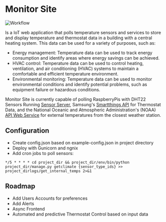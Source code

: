 # Monitor Site
![Workflow](https://github.com/james-rehak/monitorsite/actions/workflows/django.yml/badge.svg)

Is a IoT web application that polls temperature sensors and services to store and display temperature and thermostat data in a building with a central heating system. This data can be used for a variety of purposes, such as:
- Energy management: Temperature data can be used to track energy consumption and identify areas where energy savings can be achieved.
- HVAC control: Temperature data can be used to control heating, ventilation, and air conditioning (HVAC) systems to maintain a comfortable and efficient temperature environment.
- Environmental monitoring: Temperature data can be used to monitor environmental conditions and identify potential problems, such as equipment failure or hazardous conditions.

Monitor Site is currently capable of polling RaspberryPis with DHT22 Sensors Running [Sensor Server](https://github.com/james-rehak/sensor), Samsung's [Smartthings API](https://developer.smartthings.com/docs/api/public/) for Thermostat Data, and the National Oceanic and Atmospheric Administration's (NOAA) [API Web Service](https://www.weather.gov/documentation/services-web-api) for external temperatures from the closest weather station.

## Configuration
- Create config.json based on example-config.json in project directory
- Deploy with Gunicorn and ngnix
- Add cron jobs to poll sensors:
```
*/5 * * * * cd project_dir && project_dir/env/bin/python project_dir/manage.py getclimate {sensor_type_ids} >> project_dirlogs/get_internal_temps 2>&1
```


## Roadmap
- Add Users Accounts for preferences
- Add Alerts
- Async Frontend
- Automated and predictive Thermostat Control based on input data
